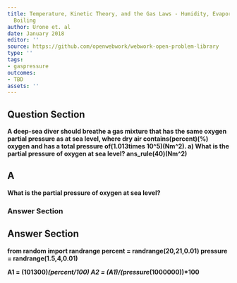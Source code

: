 ```yaml
---
title: Temperature, Kinetic Theory, and the Gas Laws - Humidity, Evaporation, and
  Boiling
author: Urone et. al
date: January 2018
editor: ''
source: https://github.com/openwebwork/webwork-open-problem-library
type: ''
tags:
- gaspressure
outcomes:
- TBD
assets: ''
---
```


## Question Section 

<b>
A deep-sea diver should breathe a gas mixture that has the same oxygen partial pressure as at sea level, where dry air contains(percent)(%) oxygen and has a total pressure of(1.013times 10^5)(Nm^2).
a) What is the partial pressure of oxygen at sea level? 
ans_rule(40)(Nm^2)

## A
What is the partial pressure of oxygen at sea level? 
### Answer Section


## Answer Section

from random import randrange
percent = randrange(20,21,0.01)
pressure = randrange(1.5,4,0.01)

A1 = (101300)*(percent/100)
A2 = (A1)/(pressure*(1000000))*100